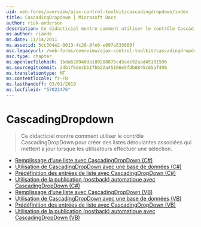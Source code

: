 ```yaml
---
uid: web-forms/overview/ajax-control-toolkit/cascadingdropdown/index
title: CascadingDropdown | Microsoft Docs
author: rick-anderson
description: Ce didacticiel montre comment utiliser le contrôle CascadingDropDown pour créer des listes déroulantes associées qui mettent à jour lorsque les utilisateurs effectuer une sélection.
ms.author: riande
ms.date: 11/14/2011
ms.assetid: 5cc304e2-0013-4c26-8fe6-e897a533809f
msc.legacyurl: /web-forms/overview/ajax-control-toolkit/cascadingdropdown
msc.type: chapter
ms.openlocfilehash: 1bda628940da180288875c43ade92aad45101596
ms.sourcegitcommit: 24b1f6decbb17bb22a45166e5fdb0845c65af498
ms.translationtype: MT
ms.contentlocale: fr-FR
ms.lasthandoff: 03/01/2019
ms.locfileid: "57022476"
---
```

<a name="cascadingdropdown"></a>CascadingDropdown
====================
> Ce didacticiel montre comment utiliser le contrôle CascadingDropDown pour créer des listes déroulantes associées qui mettent à jour lorsque les utilisateurs effectuer une sélection.


- [Remplissage d’une liste avec CascadingDropDown (C#)](filling-a-list-using-cascadingdropdown-cs.md)
- [Utilisation de CascadingDropDown avec une base de données (C#)](using-cascadingdropdown-with-a-database-cs.md)
- [Prédéfinition des entrées de liste avec CascadingDropDown (C#)](presetting-list-entries-with-cascadingdropdown-cs.md)
- [Utilisation de la publication (postback) automatique avec CascadingDropDown (C#)](using-auto-postback-with-cascadingdropdown-cs.md)
- [Remplissage d’une liste avec CascadingDropDown (VB)](filling-a-list-using-cascadingdropdown-vb.md)
- [Utilisation de CascadingDropDown avec une base de données (VB)](using-cascadingdropdown-with-a-database-vb.md)
- [Prédéfinition des entrées de liste avec CascadingDropDown (VB)](presetting-list-entries-with-cascadingdropdown-vb.md)
- [Utilisation de la publication (postback) automatique avec CascadingDropDown (VB)](using-auto-postback-with-cascadingdropdown-vb.md)
